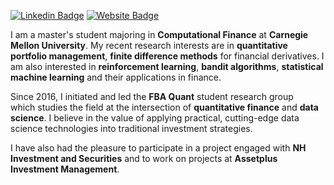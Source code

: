 [![Linkedin Badge](https://img.shields.io/badge/-LinkedIn-blue?style=flat-square&logo=Linkedin&logoColor=white&link=https://www.linkedin.com/in/seong-yun-byeon-8183a8113/)](https://www.linkedin.com/in/jungoh-john-kook-2702b11a8/) [![Website Badge](https://img.shields.io/badge/FBA_Quant-black?style=flat-square&link=fbaquant.com)](fbaquant.com)

  



I am a master's student majoring in __Computational Finance__ at __Carnegie Mellon University__. My recent research interests are in __quantitative portfolio management__, __finite difference methods__ for financial derivatives. I am also interested in __reinforcement learning__, __bandit algorithms__, __statistical machine learning__ and their applications in finance.

Since 2016, I initiated and led the __FBA Quant__ student research group which studies the field at the intersection of __quantitative finance__ and __data science__. I believe in the value of applying practical, cutting-edge data science technologies into traditional investment strategies.

I have also had the pleasure to participate in a project engaged with __NH Investment and Securities__ and to work on projects at __Assetplus Investment Management__.
